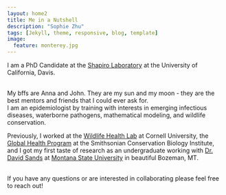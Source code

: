 ```yaml
---
layout: home2
title: Me in a Nutshell
description: "Sophie Zhu"
tags: [Jekyll, theme, responsive, blog, template]
image:
  feature: monterey.jpg
---
```


I am a PhD Candidate at the <a href="https://shapirolab.vetmed.ucdavis.edu" target="_blank">Shapiro Laboratory</a> at the University of California, Davis.

<br />
My bffs are Anna and John. They are my sun and my moon - they are the best mentors and friends that I could ever ask for.

<br />
I am an epidemiologist by training with interests in emerging infectious diseases, waterborne pathogens, mathematical modeling, and wildlife conservation.

<br />

Previously, I worked at the <a href="https://cwhl.vet.cornell.edu" target="_blank">Wildlife Health Lab</a> at Cornell University,
the <a href="https://nationalzoo.si.edu/global-health-program" target="_blank">Global Health Program</a> at the Smithsonian Conservation Biology Institute, and I got my first taste of research as an undergraduate working with <a href="https://plantsciences.montana.edu/directory/faculty/1524555/david-sands" target="_blank">Dr. David Sands</a> at <a href="https://www.montana.edu" target="_blank">Montana State University</a> in beautiful Bozeman, MT.

<br />
If you have any questions or are interested in collaborating please feel free to reach out!

